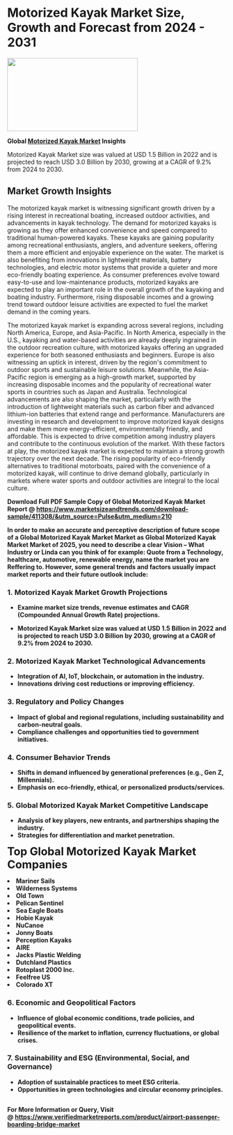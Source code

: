 <H1>Motorized Kayak Market Size, Growth and Forecast from 2024 - 2031</H1><img class="aligncenter size-medium wp-image-584254" src="https://thirdeyenews.in/wp-content/uploads/2024/09/Global-Market-Research-300x168.jpeg" alt="" width="300" height="168" /><p><strong>Global&nbsp;<a href="https://www.marketsizeandtrends.com/download-sample/411308/&amp;utm_source=Pulse&amp;utm_medium=210">Motorized Kayak Market</a> Insights</strong></p><p>Motorized Kayak Market size was valued at USD 1.5 Billion in 2022 and is projected to reach USD 3.0 Billion by 2030, growing at a CAGR of 9.2% from 2024 to 2030.</p><p><h2>Market Growth Insights</h2> <p>The motorized kayak market is witnessing significant growth driven by a rising interest in recreational boating, increased outdoor activities, and advancements in kayak technology. The demand for motorized kayaks is growing as they offer enhanced convenience and speed compared to traditional human-powered kayaks. These kayaks are gaining popularity among recreational enthusiasts, anglers, and adventure seekers, offering them a more efficient and enjoyable experience on the water. The market is also benefiting from innovations in lightweight materials, battery technologies, and electric motor systems that provide a quieter and more eco-friendly boating experience. As consumer preferences evolve toward easy-to-use and low-maintenance products, motorized kayaks are expected to play an important role in the overall growth of the kayaking and boating industry. Furthermore, rising disposable incomes and a growing trend toward outdoor leisure activities are expected to fuel the market demand in the coming years.</p> <p><strong></strong></p> <p>The motorized kayak market is expanding across several regions, including North America, Europe, and Asia-Pacific. In North America, especially in the U.S., kayaking and water-based activities are already deeply ingrained in the outdoor recreation culture, with motorized kayaks offering an upgraded experience for both seasoned enthusiasts and beginners. Europe is also witnessing an uptick in interest, driven by the region's commitment to outdoor sports and sustainable leisure solutions. Meanwhile, the Asia-Pacific region is emerging as a high-growth market, supported by increasing disposable incomes and the popularity of recreational water sports in countries such as Japan and Australia. Technological advancements are also shaping the market, particularly with the introduction of lightweight materials such as carbon fiber and advanced lithium-ion batteries that extend range and performance. Manufacturers are investing in research and development to improve motorized kayak designs and make them more energy-efficient, environmentally friendly, and affordable. This is expected to drive competition among industry players and contribute to the continuous evolution of the market. With these factors at play, the motorized kayak market is expected to maintain a strong growth trajectory over the next decade. The rising popularity of eco-friendly alternatives to traditional motorboats, paired with the convenience of a motorized kayak, will continue to drive demand globally, particularly in markets where water sports and outdoor activities are integral to the local culture. <p><strong></p><p><span class=""><strong>Download Full PDF Sample Copy of Global Motorized Kayak Market Report</strong> @ <a href="https://www.marketsizeandtrends.com/download-sample/411308/&amp;utm_source=Pulse&amp;utm_medium=210" target="_blank">https://www.marketsizeandtrends.com/download-sample/411308/&amp;utm_source=Pulse&amp;utm_medium=210</a></span></p><p>In order to make an accurate and perceptive description of future scope of a Global&nbsp;Motorized Kayak Market Market as Global&nbsp;Motorized Kayak Market Market of 2025, you need to describe a clear Vision &ndash; What Industry or Linda can you think of for example: Quote from a Technology, healthcare, automotive, renewable energy, name the market you are Reffering to. However, some general trends and factors usually impact market reports and their future outlook include:</p><h3>1.&nbsp;<strong>Motorized Kayak Market Growth Projections</strong></h3><ul><li>Examine market size trends, revenue estimates and CAGR (Compounded Annual Growth Rate) projections.</li><li><p>Motorized Kayak Market size was valued at USD 1.5 Billion in 2022 and is projected to reach USD 3.0 Billion by 2030, growing at a CAGR of 9.2% from 2024 to 2030.</p></li></ul><h3>2.&nbsp;<strong>Motorized Kayak Market Technological Advancements</strong></h3><ul><li>Integration of AI, IoT, blockchain, or automation in the industry.</li><li>Innovations driving cost reductions or improving efficiency.</li></ul><h3>3.&nbsp;<strong>Regulatory and Policy Changes</strong></h3><ul><li>Impact of global and regional regulations, including sustainability and carbon-neutral goals.</li><li>Compliance challenges and opportunities tied to government initiatives.</li></ul><h3>4.&nbsp;<strong>Consumer Behavior Trends</strong></h3><ul><li>Shifts in demand influenced by generational preferences (e.g., Gen Z, Millennials).</li><li>Emphasis on eco-friendly, ethical, or personalized products/services.</li></ul><h3>5.&nbsp;<strong>Global Motorized Kayak Market Competitive Landscape</strong></h3><ul><li>Analysis of key players, new entrants, and partnerships shaping the industry.</li><li>Strategies for differentiation and market penetration.</li></ul><p data-pm-slice="1 1 []"><span style="color: inherit; font-family: inherit; font-size: 25px;">Top Global Motorized Kayak Market Companies</span></p><div class="" data-test-id=""><p><li>Mariner Sails</li><li> Wilderness Systems</li><li> Old Town</li><li> Pelican Sentinel</li><li> Sea Eagle Boats</li><li> Hobie Kayak</li><li> NuCanoe</li><li> Jonny Boats</li><li> Perception Kayaks</li><li> AIRE</li><li> Jacks Plastic Welding</li><li> Dutchland Plastics</li><li> Rotoplast 2000 Inc.</li><li> Feelfree US</li><li> Colorado XT</li></p></div><h3>6.&nbsp;<strong>Economic and Geopolitical Factors</strong></h3><ul><li>Influence of global economic conditions, trade policies, and geopolitical events.</li><li>Resilience of the market to inflation, currency fluctuations, or global crises.</li></ul><h3>7.&nbsp;<strong>Sustainability and ESG (Environmental, Social, and Governance)</strong></h3><ul><li>Adoption of sustainable practices to meet ESG criteria.</li><li>Opportunities in green technologies and circular economy principles.</li></ul><h2><strong style="font-size: 14px;">For More Information or Query, Visit @&nbsp;</strong><a style="background-color: #ffffff; font-size: 14px;" href="https://www.marketsizeandtrends.com/report/motorized-kayak-market/" target="_blank">https://www.verifiedmarketreports.com/product/airport-passenger-boarding-bridge-market</a></h2>
